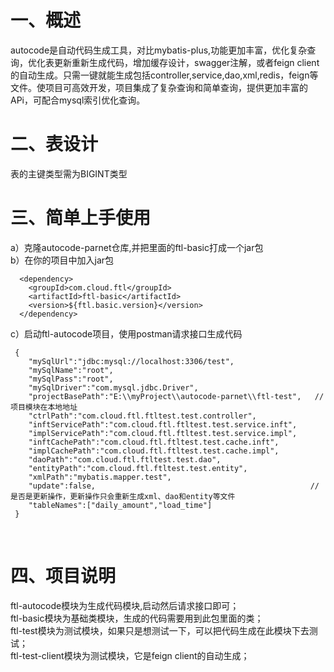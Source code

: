 一、概述
====
autocode是自动代码生成工具，对比mybatis-plus,功能更加丰富，优化复杂查询，优化表更新重新生成代码，增加缓存设计，swagger注解，或者feign client的自动生成。只需一键就能生成包括controller,service,dao,xml,redis，feign等文件。使项目可高效开发，项目集成了复杂查询和简单查询，提供更加丰富的APi，可配合mysql索引优化查询。

二、表设计
====
表的主键类型需为BIGINT类型

三、简单上手使用
====

a）克隆autocode-parnet仓库,并把里面的ftl-basic打成一个jar包<br>
b）在你的项目中加入jar包<br>
```
  <dependency>
    <groupId>com.cloud.ftl</groupId>
    <artifactId>ftl-basic</artifactId>
    <version>${ftl.basic.version}</version>
  </dependency>
```
c）启动ftl-autocode项目，使用postman请求接口生成代码<br>
```
 {
 	"mySqlUrl":"jdbc:mysql://localhost:3306/test",                                 
 	"mySqlName":"root",
 	"mySqlPass":"root",
 	"mySqlDriver":"com.mysql.jdbc.Driver",
 	"projectBasePath":"E:\\myProject\\autocode-parnet\\ftl-test",   //项目模块在本地地址
 	"ctrlPath":"com.cloud.ftl.ftltest.test.controller",
 	"inftServicePath":"com.cloud.ftl.ftltest.test.service.inft",
 	"implServicePath":"com.cloud.ftl.ftltest.test.service.impl",
 	"inftCachePath":"com.cloud.ftl.ftltest.test.cache.inft",
 	"implCachePath":"com.cloud.ftl.ftltest.test.cache.impl",
 	"daoPath":"com.cloud.ftl.ftltest.test.dao",
 	"entityPath":"com.cloud.ftl.ftltest.test.entity",
 	"xmlPath":"mybatis.mapper.test",    
 	"update":false,                                                //是否是更新操作，更新操作只会重新生成xml、dao和entity等文件             
 	"tableNames":["daily_amount","load_time"]
 }
```
<br>
    
四、项目说明
====
ftl-autocode模块为生成代码模块,启动然后请求接口即可；<br>
ftl-basic模块为基础类模块，生成的代码需要用到此包里面的类；<br>
ftl-test模块为测试模块，如果只是想测试一下，可以把代码生成在此模块下去测试；<br>
ftl-test-client模块为测试模块，它是feign client的自动生成；<br>
